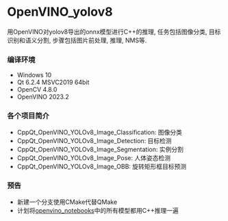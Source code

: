 # OpenVINO_yolov8
用OpenVINO对yolov8导出的onnx模型进行C++的推理, 任务包括图像分类, 目标识别和语义分割, 步骤包括图片前处理, 推理, NMS等.

### 编译环境
- Windows 10
- Qt 6.2.4 MSVC2019 64bit
- OpenCV 4.8.0
- OpenVINO 2023.2

### 各个项目简介
- CppQt_OpenVINO_YOLOv8_Image_Classification: 图像分类
- CppQt_OpenVINO_YOLOv8_Image_Detection: 目标检测
- CppQt_OpenVINO_YOLOv8_Image_Segmentation: 实例分割
- CppQt_OpenVINO_YOLOv8_Image_Pose: 人体姿态检测
- CppQt_OpenVINO_YOLOv8_Image_OBB: 旋转矩形框目标预测

### 预告
- 新建一个分支使用CMake代替QMake
- 计划将[openvino_notebooks](https://github.com/openvinotoolkit/openvino_notebooks)中的所有模型都用C++推理一遍
